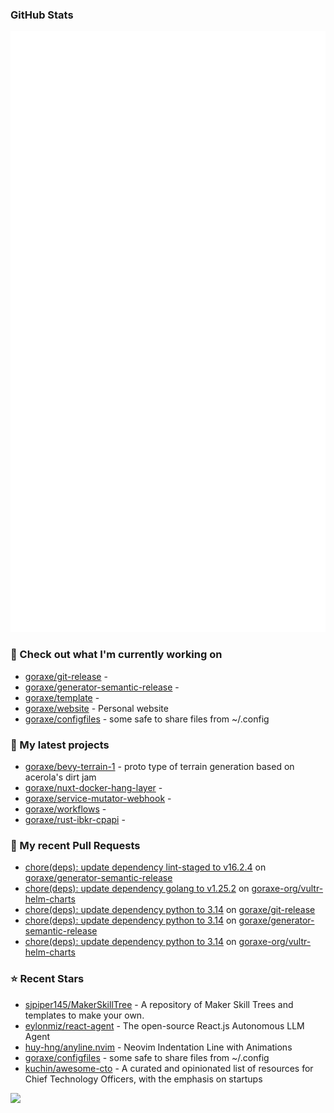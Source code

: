 
### GitHub Stats

<p align="left"><img src="https://raw.githubusercontent.com/goraxe/goraxe/main/github-metrics.svg" /></p>

### 👷 Check out what I'm currently working on

- [goraxe/git-release](https://github.com/goraxe/git-release) - 
- [goraxe/generator-semantic-release](https://github.com/goraxe/generator-semantic-release) - 
- [goraxe/template](https://github.com/goraxe/template) - 
- [goraxe/website](https://github.com/goraxe/website) - Personal website
- [goraxe/configfiles](https://github.com/goraxe/configfiles) - some safe to share files from ~/.config 
### 🌱 My latest projects

- [goraxe/bevy-terrain-1](https://github.com/goraxe/bevy-terrain-1) - proto type of terrain generation based on acerola&#39;s dirt jam
- [goraxe/nuxt-docker-hang-layer](https://github.com/goraxe/nuxt-docker-hang-layer) - 
- [goraxe/service-mutator-webhook](https://github.com/goraxe/service-mutator-webhook) - 
- [goraxe/workflows](https://github.com/goraxe/workflows) - 
- [goraxe/rust-ibkr-cpapi](https://github.com/goraxe/rust-ibkr-cpapi) - 
### 🔨 My recent Pull Requests

- [chore(deps): update dependency lint-staged to v16.2.4](https://github.com/goraxe/generator-semantic-release/pull/251) on [goraxe/generator-semantic-release](https://github.com/goraxe/generator-semantic-release)
- [chore(deps): update dependency golang to v1.25.2](https://github.com/goraxe-org/vultr-helm-charts/pull/73) on [goraxe-org/vultr-helm-charts](https://github.com/goraxe-org/vultr-helm-charts)
- [chore(deps): update dependency python to 3.14](https://github.com/goraxe/git-release/pull/153) on [goraxe/git-release](https://github.com/goraxe/git-release)
- [chore(deps): update dependency python to 3.14](https://github.com/goraxe/generator-semantic-release/pull/250) on [goraxe/generator-semantic-release](https://github.com/goraxe/generator-semantic-release)
- [chore(deps): update dependency python to 3.14](https://github.com/goraxe-org/vultr-helm-charts/pull/72) on [goraxe-org/vultr-helm-charts](https://github.com/goraxe-org/vultr-helm-charts)
### ⭐ Recent Stars

- [sjpiper145/MakerSkillTree](https://github.com/sjpiper145/MakerSkillTree) - A repository of Maker Skill Trees and templates to make your own.  
- [eylonmiz/react-agent](https://github.com/eylonmiz/react-agent) - The open-source React.js Autonomous LLM Agent
- [huy-hng/anyline.nvim](https://github.com/huy-hng/anyline.nvim) - Neovim Indentation Line with Animations
- [goraxe/configfiles](https://github.com/goraxe/configfiles) - some safe to share files from ~/.config 
- [kuchin/awesome-cto](https://github.com/kuchin/awesome-cto) - A curated and opinionated list of resources for Chief Technology Officers, with the emphasis on startups

![](https://komarev.com/ghpvc/?username=goraxe)

